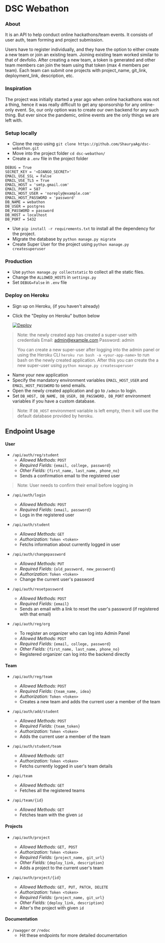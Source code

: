 # DSC Webathon

### About
It is an API to help conduct online hackathons/team events. It consists of user auth, team forming and project submission.

Users have to register individually, and they have the option to either create a new team or join an existing team.
Joining existing team worked similar to that of devfolio. After creating a new team, a token is generated and other team members can join the team using that token (max 4 members per team).
Each team can submit one projects with project_name, git_link, deployment_link, description, etc.

### Inspiration
The project was initially started a year ago when online hackathons was not a thing, hence it was really difficult to get any sponsorship for any online-only event. So, our only option was to create our own backend for any such thing. 
But ever since the pandemic, online events are the only things we are left with.

### Setup locally
- Clone the repo using `git clone https://github.com/ShauryaAg/dsc-webathon.git`
- Move into the project folder `cd dsc-webathon/`
- Create a `.env` file in the project folder
```
DEBUG = True
SECRET_KEY = '<DJANGO_SECRET>'
EMAIL_USE_SSL = False
EMAIL_USE_TLS = True
EMAIL_HOST = 'smtp.gmail.com'
EMAIL_PORT = 587
EMAIL_HOST_USER = 'noreply@example.com'
EMAIL_HOST_PASSWORD = 'password'
DB_NAME = webathon
DB_USER = postgres
DB_PASSWORD = password
DB_HOST = localhost
DB_PORT = 5432
``` 
- Use `pip install -r requirements.txt` to install all the dependency for the project.
- Migrate the database by `python manage.py migrate`
- Create Super User for the project using `python manage.py createsuperuser`

### Production
- Use `python manage.py collectstatic` to collect all the static files.
- Change the `ALLOWED_HOSTS` in `settings.py`
- Set `DEBUG=False` in `.env` file

### Deploy on Heroku
- Sign up on Heroku, (if you haven't already) 
- Click the "Deploy on Heroku" button below

	[![Deploy](https://www.herokucdn.com/deploy/button.svg)](https://heroku.com/deploy)

> Note: the newly created app has created a super-user with credentials
> Email: admin@example.com
> Password: admin
> 
> You can create a new super-user after logging into the admin panel
> or using the Heroku CLI `heroku run bash -a <your-app-name>` to run bash on the newly created application.
> After this you can create the a new super-user using `python manage.py createsuperuser`

- Name your new application
- Specify the mandatory environment variables `EMAIL_HOST_USER` and `EMAIL_HOST_PASSWORD` to send emails.
- Open the newly created application and go to `/admin` to login.
- Set `DB_HOST, DB_NAME, DB_USER, DB_PASSWORD, DB_PORT` environment variables if you have a custom database.
> Note: If `DB_HOST` environment variable is left empty, then it will use the default database provided by heroku.


## Endpoint Usage
#### User
- `/api/auth/reg/student`
	- _Allowed Methods:_ `POST`
	- _Required Fields:_ `{email, college, password}`
	- _Other Fields:_ `{first_name, last_name, phone_no}`
	- Sends a confirmation email to the registered user

> Note: User needs to confirm their email before logging in 

- `/api/auth/login`
	- _Allowed Methods:_ `POST`
	- _Required Fields:_ `{email, password}`
	- Logs in the registered user

- `/api/auth/student`
	- _Allowed Methods:_ `GET`
	- _Authorization:_ `Token <token>`
	- Fetchs information about currently logged in user
	
- `/api/auth/changepassword`
	- _Allowed Methods:_ `PUT`
	- _Required Fields:_ `{old_password, new_password}`
	- _Authorization:_ `Token <token>`
	- Change the current user's password

- `/api/auth/resetpassword`
	- _Allowed Methods:_ `POST`
	- _Required Fields:_ `{email}`
	- Sends an email with a link to reset the user's password (if registered with that email)

- `/api/auth/reg/org`
	- To register an organizer who can log into Admin Panel
	- _Allowed Methods:_ `POST`
	- _Required Fields:_ `{email, college, password}`
	- _Other Fields:_ `{first_name, last_name, phone_no}`
	- Registered organizer can log into the backend directly

#### Team
- `/api/auth/reg/team`
	-	_Allowed Methods:_ `POST`
	- _Required Fields:_ `{team_name, idea}`
	- _Authorization:_ `Token <token>`
	- Creates a new team and adds the current user a member of the team

- `/api/auth/add/student`
	-	_Allowed Methods:_ `POST`
	- _Required Fields:_ `{team_token}`
	- _Authorization:_ `Token <token>`
	- Adds the current user a member of the team

- `/api/auth/student/team`
	- _Allowed Methods:_ `GET`
	- _Authorization:_ `Token <token>`
	- Fetchs currently logged in user's team details

- `/api/team`
	- _Allowed Methods:_ `GET`
	- Fetches all the registered teams

- `/api/team/{id}`
	- _Allowed Methods:_ `GET`
	- Fetches team with the given `id`
 
#### Projects
- `/api/auth/project`
	- _Allowed Methods:_ `GET, POST`
	- _Authorization:_ `Token <token>`
	- _Required Fields:_ `{project_name, git_url}`
	- _Other Fields:_ `{deploy_link, description}`
	- Adds a project to the current user's team

- `/api/auth/project/{id}`
	- _Allowed Methods:_ `GET, PUT, PATCH, DELETE`
	- _Authorization:_ `Token <token>`
	- _Required Fields:_ `{project_name, git_url}`
	- _Other Fields:_ `{deploy_link, description}`
	- Alter's the project with given `id`

#### Documentation
- `/swagger` or `/redoc`
	- Hit these endpoints for more detailed documentation

